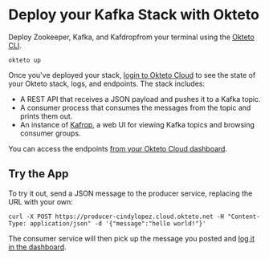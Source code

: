 # Deploy your Kafka Stack with Okteto

Deploy Zookeeper, Kafka, and Kafdropfrom your terminal using the [Okteto CLI](https://github.com/okteto/okteto).

```
okteto up
```

Once you've deployed your stack, [login to Okteto Cloud](https://cloud.okteto.com) to see the state of your Okteto stack, logs, and endpoints. The stack includes:

- A REST API that receives a JSON payload and pushes it to a Kafka topic.
- A consumer process that consumes the messages from the topic and prints them out.  
- An instance of [Kafrop](https://github.com/obsidiandynamics/kafdrop), a web UI for viewing Kafka topics and browsing consumer groups. 

You can access the endpoints [from your Okteto Cloud dashboard](https://cloud.okteto.com).

## Try the App

To try it out, send a JSON message to the producer service, replacing the URL with your own:

```
curl -X POST https://producer-cindylopez.cloud.okteto.net -H "Content-Type: application/json" -d '{"message":"hello world!"}'
```

The consumer service will then pick up the message you posted and [log it in the dashboard](https://cloud.okteto.com).

